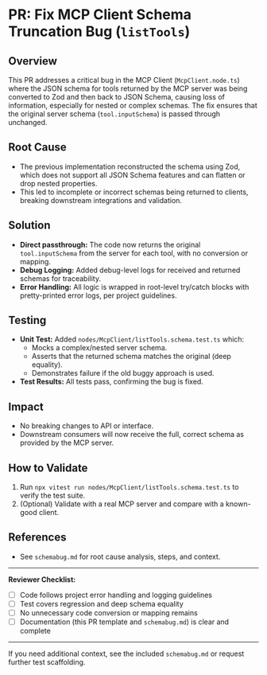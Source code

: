 # PR: Fix MCP Client Schema Truncation Bug (`listTools`)

## Overview
This PR addresses a critical bug in the MCP Client (`McpClient.node.ts`) where the JSON schema for tools returned by the MCP server was being converted to Zod and then back to JSON Schema, causing loss of information, especially for nested or complex schemas. The fix ensures that the original server schema (`tool.inputSchema`) is passed through unchanged.

## Root Cause
- The previous implementation reconstructed the schema using Zod, which does not support all JSON Schema features and can flatten or drop nested properties.
- This led to incomplete or incorrect schemas being returned to clients, breaking downstream integrations and validation.

## Solution
- **Direct passthrough:** The code now returns the original `tool.inputSchema` from the server for each tool, with no conversion or mapping.
- **Debug Logging:** Added debug-level logs for received and returned schemas for traceability.
- **Error Handling:** All logic is wrapped in root-level try/catch blocks with pretty-printed error logs, per project guidelines.

## Testing
- **Unit Test:** Added `nodes/McpClient/listTools.schema.test.ts` which:
  - Mocks a complex/nested server schema.
  - Asserts that the returned schema matches the original (deep equality).
  - Demonstrates failure if the old buggy approach is used.
- **Test Results:** All tests pass, confirming the bug is fixed.

## Impact
- No breaking changes to API or interface.
- Downstream consumers will now receive the full, correct schema as provided by the MCP server.

## How to Validate
1. Run `npx vitest run nodes/McpClient/listTools.schema.test.ts` to verify the test suite.
2. (Optional) Validate with a real MCP server and compare with a known-good client.

## References
- See `schemabug.md` for root cause analysis, steps, and context.

---

**Reviewer Checklist:**
- [ ] Code follows project error handling and logging guidelines
- [ ] Test covers regression and deep schema equality
- [ ] No unnecessary code conversion or mapping remains
- [ ] Documentation (this PR template and `schemabug.md`) is clear and complete

---

If you need additional context, see the included `schemabug.md` or request further test scaffolding.
